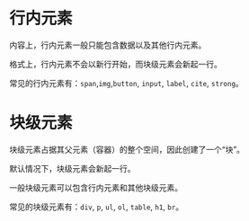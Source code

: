 # 行内元素
内容上，行内元素一般只能包含数据以及其他行内元素。

格式上，行内元素不会以新行开始，而块级元素会新起一行。

常见的行内元素有：`span`,`img`,`button`, `input`, `label`, `cite`, `strong`。

# 块级元素
块级元素占据其父元素（容器）的整个空间，因此创建了一个“块”。

默认情况下，块级元素会新起一行。

一般块级元素可以包含行内元素和其他块级元素。

常见的块级元素有：`div`, `p`, `ul`, `ol`, `table`, `h1`, `br`。
